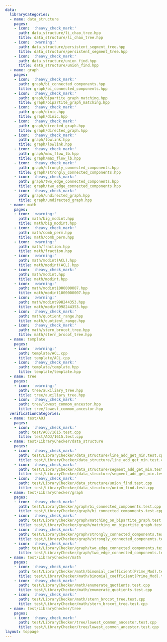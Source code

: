 ```yaml
---
data:
  libraryCategories:
  - name: data_structure
    pages:
    - icon: ':heavy_check_mark:'
      path: data_structure/li_chao_tree.hpp
      title: data_structure/li_chao_tree.hpp
    - icon: ':warning:'
      path: data_structure/persistent_segment_tree.hpp
      title: data_structure/persistent_segment_tree.hpp
    - icon: ':heavy_check_mark:'
      path: data_structure/union_find.hpp
      title: data_structure/union_find.hpp
  - name: graph
    pages:
    - icon: ':heavy_check_mark:'
      path: graph/bi_connected_components.hpp
      title: graph/bi_connected_components.hpp
    - icon: ':heavy_check_mark:'
      path: graph/bipartite_graph_matching.hpp
      title: graph/bipartite_graph_matching.hpp
    - icon: ':heavy_check_mark:'
      path: graph/dinic.hpp
      title: graph/dinic.hpp
    - icon: ':heavy_check_mark:'
      path: graph/directed_graph.hpp
      title: graph/directed_graph.hpp
    - icon: ':heavy_check_mark:'
      path: graph/lowlink.hpp
      title: graph/lowlink.hpp
    - icon: ':heavy_check_mark:'
      path: graph/max_flow_lb.hpp
      title: graph/max_flow_lb.hpp
    - icon: ':heavy_check_mark:'
      path: graph/strongly_connected_components.hpp
      title: graph/strongly_connected_components.hpp
    - icon: ':heavy_check_mark:'
      path: graph/two_edge_connected_components.hpp
      title: graph/two_edge_connected_components.hpp
    - icon: ':heavy_check_mark:'
      path: graph/undirected_graph.hpp
      title: graph/undirected_graph.hpp
  - name: math
    pages:
    - icon: ':warning:'
      path: math/big_modint.hpp
      title: math/big_modint.hpp
    - icon: ':heavy_check_mark:'
      path: math/comb_perm.hpp
      title: math/comb_perm.hpp
    - icon: ':warning:'
      path: math/fraction.hpp
      title: math/fraction.hpp
    - icon: ':warning:'
      path: math/modint(ACL).hpp
      title: math/modint(ACL).hpp
    - icon: ':heavy_check_mark:'
      path: math/modint.hpp
      title: math/modint.hpp
    - icon: ':warning:'
      path: math/modint1000000007.hpp
      title: math/modint1000000007.hpp
    - icon: ':warning:'
      path: math/modint998244353.hpp
      title: math/modint998244353.hpp
    - icon: ':heavy_check_mark:'
      path: math/quotient_range.hpp
      title: math/quotient_range.hpp
    - icon: ':heavy_check_mark:'
      path: math/stern_brocot_tree.hpp
      title: math/stern_brocot_tree.hpp
  - name: template
    pages:
    - icon: ':warning:'
      path: template/ACL.cpp
      title: template/ACL.cpp
    - icon: ':heavy_check_mark:'
      path: template/template.hpp
      title: template/template.hpp
  - name: tree
    pages:
    - icon: ':warning:'
      path: tree/auxiliary_tree.hpp
      title: tree/auxiliary_tree.hpp
    - icon: ':heavy_check_mark:'
      path: tree/lowest_common_ancestor.hpp
      title: tree/lowest_common_ancestor.hpp
  verificationCategories:
  - name: test/AOJ
    pages:
    - icon: ':heavy_check_mark:'
      path: test/AOJ/1615.test.cpp
      title: test/AOJ/1615.test.cpp
  - name: test/LibraryChecker/data_structure
    pages:
    - icon: ':heavy_check_mark:'
      path: test/LibraryChecker/data_structure/line_add_get_min.test.cpp
      title: test/LibraryChecker/data_structure/line_add_get_min.test.cpp
    - icon: ':heavy_check_mark:'
      path: test/LibraryChecker/data_structure/segment_add_get_min.test.cpp
      title: test/LibraryChecker/data_structure/segment_add_get_min.test.cpp
    - icon: ':heavy_check_mark:'
      path: test/LibraryChecker/data_structure/union_find.test.cpp
      title: test/LibraryChecker/data_structure/union_find.test.cpp
  - name: test/LibraryChecker/graph
    pages:
    - icon: ':heavy_check_mark:'
      path: test/LibraryChecker/graph/bi_connected_components.test.cpp
      title: test/LibraryChecker/graph/bi_connected_components.test.cpp
    - icon: ':heavy_check_mark:'
      path: test/LibraryChecker/graph/matching_on_bipartite_graph.test.cpp
      title: test/LibraryChecker/graph/matching_on_bipartite_graph.test.cpp
    - icon: ':heavy_check_mark:'
      path: test/LibraryChecker/graph/strongly_connected_components.test.cpp
      title: test/LibraryChecker/graph/strongly_connected_components.test.cpp
    - icon: ':heavy_check_mark:'
      path: test/LibraryChecker/graph/two_edge_connected_components.test.cpp
      title: test/LibraryChecker/graph/two_edge_connected_components.test.cpp
  - name: test/LibraryChecker/math
    pages:
    - icon: ':heavy_check_mark:'
      path: test/LibraryChecker/math/binomial_coefficient(Prime_Mod).test.cpp
      title: test/LibraryChecker/math/binomial_coefficient(Prime_Mod).test.cpp
    - icon: ':heavy_check_mark:'
      path: test/LibraryChecker/math/enumerate_quotients.test.cpp
      title: test/LibraryChecker/math/enumerate_quotients.test.cpp
    - icon: ':heavy_check_mark:'
      path: test/LibraryChecker/math/stern_brocot_tree.test.cpp
      title: test/LibraryChecker/math/stern_brocot_tree.test.cpp
  - name: test/LibraryChecker/tree
    pages:
    - icon: ':heavy_check_mark:'
      path: test/LibraryChecker/tree/lowest_common_ancestor.test.cpp
      title: test/LibraryChecker/tree/lowest_common_ancestor.test.cpp
layout: toppage
---
```

